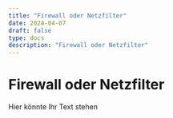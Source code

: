 ```yaml
---
title: "Firewall oder Netzfilter"
date: 2024-04-07
draft: false
type: docs
description: "Firewall oder Netzfilter"
---
```


# Firewall oder Netzfilter

Hier könnte Ihr Text stehen